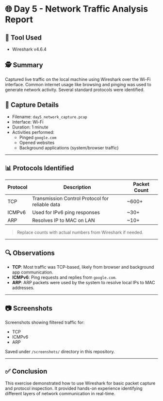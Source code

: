 # 🌐 Day 5 - Network Traffic Analysis Report

## 🧰 Tool Used
- Wireshark v4.6.4

## 🕵️ Summary
Captured live traffic on the local machine using Wireshark over the Wi-Fi interface. Common internet usage like browsing and pinging was used to generate network activity. Several standard protocols were identified.

## 📁 Capture Details
- Filename: `day5_network_capture.pcap`
- Interface: Wi-Fi
- Duration: 1 minute
- Activities performed:
  - Pinged `google.com`
  - Opened websites
  - Background applications (system/browser traffic)

---

## 📊 Protocols Identified

| Protocol | Description | Packet Count |
|----------|-------------|---------------|
| TCP      | Transmission Control Protocol for reliable data | ~600+ |
| ICMPv6   | Used for IPv6 ping responses | ~30+ |
| ARP      | Resolves IP to MAC on LAN | ~10+ |

> Replace counts with actual numbers from Wireshark if needed.

---

## 🔍 Observations

- **TCP**: Most traffic was TCP-based, likely from browser and background app communication.
- **ICMPv6**: Ping requests and replies from `google.com`.
- **ARP**: ARP packets were used by the system to resolve local IPs to MAC addresses.

---

## 📷 Screenshots

Screenshots showing filtered traffic for:
- TCP
- ICMPv6
- ARP

Saved under `/screenshots/` directory in this repository.

---

## ✅ Conclusion

This exercise demonstrated how to use Wireshark for basic packet capture and protocol inspection. It provided hands-on experience identifying different layers of network communication in real-time.
